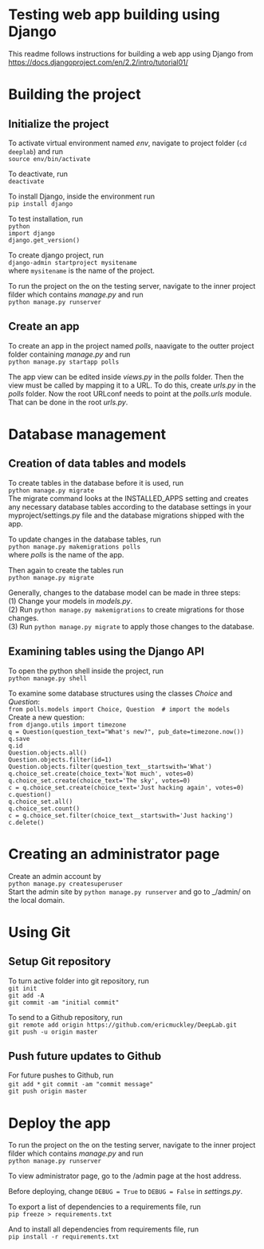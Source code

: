 # Testing web app building using Django

This readme follows instructions for building a web app using Django from https://docs.djangoproject.com/en/2.2/intro/tutorial01/



# Building the project 

## Initialize the project

To activate virtual environment named _env_, navigate to project folder (```cd deeplab```) and run  
```source env/bin/activate```  

To deactivate, run  
```deactivate```  

To install Django, inside the environment run  
```pip install django```  

To test installation, run  
```python```  
```import django```  
```django.get_version()```  

To create django project, run  
```django-admin startproject mysitename```  
where ```mysitename``` is the name of the project.

To run the project on the on the testing server, navigate to the inner project filder which contains _manage.py_ and run  
```python manage.py runserver```  

## Create an app

To create an app in the project named _polls_, naavigate to the outter project folder containing _manage.py_ and run  
```python manage.py startapp polls```  

The app view can be edited inside _views.py_ in the _polls_ folder. Then the view must be called by mapping it to a URL. To do this, create _urls.py_ in the _polls_ folder. Now the root URLconf needs to point at the _polls.urls_ module. That can be done in the root _urls.py_. 


# Database management

## Creation of data tables and models

To create tables in the database before it is used, run  
```python manage.py migrate```  
The migrate command looks at the INSTALLED_APPS setting and creates any necessary database tables according to the database settings in your myproject/settings.py file and the database migrations shipped with the app.  

To update changes in the database tables, run  
```python manage.py makemigrations polls```  
where _polls_ is the name of the app.

Then again to create the tables run  
```python manage.py migrate```  

Generally, changes to the database model can be made in three steps:  
(1) Change your models in _models.py_.  
(2) Run ```python manage.py makemigrations``` to create migrations for those changes.  
(3) Run ```python manage.py migrate``` to apply those changes to the database.  

## Examining tables using the Django API

To open the python shell inside the project, run  
```python manage.py shell```  

To examine some database structures using the classes _Choice_ and _Question_:  
```from polls.models import Choice, Question  # import the models```  
Create a new question:  
```from django.utils import timezone```  
```q = Question(question_text="What's new?", pub_date=timezone.now())```  
```q.save```  
```q.id```  
```Question.objects.all()```  
```Question.objects.filter(id=1)```  
```Question.objects.filter(question_text__startswith='What')```  
```q.choice_set.create(choice_text='Not much', votes=0)```  
```q.choice_set.create(choice_text='The sky', votes=0)```  
```c = q.choice_set.create(choice_text='Just hacking again', votes=0)```  
```c.question()```  
```q.choice_set.all()```  
```q.choice_set.count()```  
```c = q.choice_set.filter(choice_text__startswith='Just hacking')```  
```c.delete()```  


# Creating an administrator page

Create an admin account by  
```python manage.py createsuperuser```  
Start the admin site by ```python manage.py runserver``` and go to _/admin/ on the local domain.  


# Using Git
## Setup Git repository

To turn active folder into git repository, run  
```git init```  
```git add -A```  
```git commit -am "initial commit"```  

To send to a Github repository, run  
```git remote add origin https://github.com/ericmuckley/DeepLab.git```  
```git push -u origin master```  

## Push future updates to Github

For future pushes to Github, run  
```git add *```
```git commit -am "commit message"```  
```git push origin master```  


# Deploy the app


To run the project on the on the testing server, navigate to the inner project filder which contains _manage.py_ and run  
```python manage.py runserver```  

To view administrator page, go to  the /admin page at the host address.  

Before deploying, change ```DEBUG = True``` to ```DEBUG = False``` in _settings.py_.  

To export a list of dependencies to a requirements file, run  
```pip freeze > requirements.txt```  

And to install all dependencies from requirements file, run  
```pip install -r requirements.txt```  
